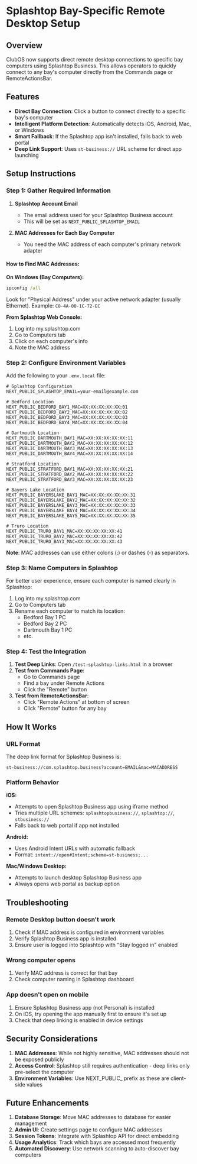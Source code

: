 # Splashtop Bay-Specific Remote Desktop Setup

## Overview
ClubOS now supports direct remote desktop connections to specific bay computers using Splashtop Business. This allows operators to quickly connect to any bay's computer directly from the Commands page or RemoteActionsBar.

## Features
- **Direct Bay Connection**: Click a button to connect directly to a specific bay's computer
- **Intelligent Platform Detection**: Automatically detects iOS, Android, Mac, or Windows
- **Smart Fallback**: If the Splashtop app isn't installed, falls back to web portal
- **Deep Link Support**: Uses `st-business://` URL scheme for direct app launching

## Setup Instructions

### Step 1: Gather Required Information

1. **Splashtop Account Email**
   - The email address used for your Splashtop Business account
   - This will be set as `NEXT_PUBLIC_SPLASHTOP_EMAIL`

2. **MAC Addresses for Each Bay Computer**
   - You need the MAC address of each computer's primary network adapter

#### How to Find MAC Addresses:

**On Windows (Bay Computers):**
```cmd
ipconfig /all
```
Look for "Physical Address" under your active network adapter (usually Ethernet).
Example: `C0-4A-00-1C-72-EC`

**From Splashtop Web Console:**
1. Log into my.splashtop.com
2. Go to Computers tab
3. Click on each computer's info
4. Note the MAC address

### Step 2: Configure Environment Variables

Add the following to your `.env.local` file:

```env
# Splashtop Configuration
NEXT_PUBLIC_SPLASHTOP_EMAIL=your-email@example.com

# Bedford Location
NEXT_PUBLIC_BEDFORD_BAY1_MAC=XX:XX:XX:XX:XX:01
NEXT_PUBLIC_BEDFORD_BAY2_MAC=XX:XX:XX:XX:XX:02
NEXT_PUBLIC_BEDFORD_BAY3_MAC=XX:XX:XX:XX:XX:03
NEXT_PUBLIC_BEDFORD_BAY4_MAC=XX:XX:XX:XX:XX:04

# Dartmouth Location
NEXT_PUBLIC_DARTMOUTH_BAY1_MAC=XX:XX:XX:XX:XX:11
NEXT_PUBLIC_DARTMOUTH_BAY2_MAC=XX:XX:XX:XX:XX:12
NEXT_PUBLIC_DARTMOUTH_BAY3_MAC=XX:XX:XX:XX:XX:13
NEXT_PUBLIC_DARTMOUTH_BAY4_MAC=XX:XX:XX:XX:XX:14

# Stratford Location
NEXT_PUBLIC_STRATFORD_BAY1_MAC=XX:XX:XX:XX:XX:21
NEXT_PUBLIC_STRATFORD_BAY2_MAC=XX:XX:XX:XX:XX:22
NEXT_PUBLIC_STRATFORD_BAY3_MAC=XX:XX:XX:XX:XX:23

# Bayers Lake Location
NEXT_PUBLIC_BAYERSLAKE_BAY1_MAC=XX:XX:XX:XX:XX:31
NEXT_PUBLIC_BAYERSLAKE_BAY2_MAC=XX:XX:XX:XX:XX:32
NEXT_PUBLIC_BAYERSLAKE_BAY3_MAC=XX:XX:XX:XX:XX:33
NEXT_PUBLIC_BAYERSLAKE_BAY4_MAC=XX:XX:XX:XX:XX:34
NEXT_PUBLIC_BAYERSLAKE_BAY5_MAC=XX:XX:XX:XX:XX:35

# Truro Location
NEXT_PUBLIC_TRURO_BAY1_MAC=XX:XX:XX:XX:XX:41
NEXT_PUBLIC_TRURO_BAY2_MAC=XX:XX:XX:XX:XX:42
NEXT_PUBLIC_TRURO_BAY3_MAC=XX:XX:XX:XX:XX:43
```

**Note**: MAC addresses can use either colons (:) or dashes (-) as separators.

### Step 3: Name Computers in Splashtop

For better user experience, ensure each computer is named clearly in Splashtop:

1. Log into my.splashtop.com
2. Go to Computers tab
3. Rename each computer to match its location:
   - Bedford Bay 1 PC
   - Bedford Bay 2 PC
   - Dartmouth Bay 1 PC
   - etc.

### Step 4: Test the Integration

1. **Test Deep Links**: Open `/test-splashtop-links.html` in a browser
2. **Test from Commands Page**: 
   - Go to Commands page
   - Find a bay under Remote Actions
   - Click the "Remote" button
3. **Test from RemoteActionsBar**:
   - Click "Remote Actions" at bottom of screen
   - Click "Remote" button for any bay

## How It Works

### URL Format
The deep link format for Splashtop Business is:
```
st-business://com.splashtop.business?account=EMAIL&mac=MACADDRESS
```

### Platform Behavior

**iOS:**
- Attempts to open Splashtop Business app using iframe method
- Tries multiple URL schemes: `splashtopbusiness://`, `splashtop://`, `stbusiness://`
- Falls back to web portal if app not installed

**Android:**
- Uses Android Intent URLs with automatic fallback
- Format: `intent://open#Intent;scheme=st-business;...`

**Mac/Windows Desktop:**
- Attempts to launch desktop Splashtop Business app
- Always opens web portal as backup option

## Troubleshooting

### Remote Desktop button doesn't work
1. Check if MAC address is configured in environment variables
2. Verify Splashtop Business app is installed
3. Ensure user is logged into Splashtop with "Stay logged in" enabled

### Wrong computer opens
1. Verify MAC address is correct for that bay
2. Check computer naming in Splashtop dashboard

### App doesn't open on mobile
1. Ensure Splashtop Business app (not Personal) is installed
2. On iOS, try opening the app manually first to ensure it's set up
3. Check that deep linking is enabled in device settings

## Security Considerations

1. **MAC Addresses**: While not highly sensitive, MAC addresses should not be exposed publicly
2. **Access Control**: Splashtop still requires authentication - deep links only pre-select the computer
3. **Environment Variables**: Use NEXT_PUBLIC_ prefix as these are client-side values

## Future Enhancements

1. **Database Storage**: Move MAC addresses to database for easier management
2. **Admin UI**: Create settings page to configure MAC addresses
3. **Session Tokens**: Integrate with Splashtop API for direct embedding
4. **Usage Analytics**: Track which bays are accessed most frequently
5. **Automated Discovery**: Use network scanning to auto-discover bay computers